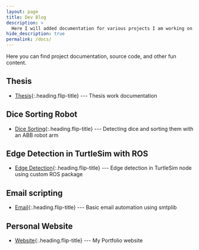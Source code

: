 ```yaml
---
layout: page
title: Dev Blog
description: >
  Here I will added documentation for various projects I am working on
hide_description: true
permalink: /docs/
---
```


Here you can find project documentation, source code, and other fun content.

## Thesis

* [Thesis]{:.heading.flip-title} --- Thesis work documentation

## Dice Sorting Robot

* [Dice Sorting]{:.heading.flip-title} --- Detecting dice and sorting them with an ABB robot arm

## Edge Detection in TurtleSim with ROS

* [Edge Detection]{:.heading.flip-title} --- Edge detection in TurtleSim node using custom ROS package

## Email scripting

* [Email]{:.heading.flip-title} --- Basic email automation using smtplib 

## Personal Website

* [Website]{:.heading.flip-title} --- My Portfolio website





[Thesis]: /docs/thesis.md
[website]: /docs/website.md
[email]: /docs/email.md
[Edge Detection]: /docs/turtlesim.md
[Dice Sorting]: /docs/dicesort.md



